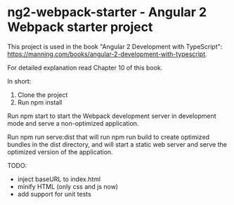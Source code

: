 # ng2-webpack-starter - Angular 2 Webpack starter project

This project is used in the book "Angular 2 Development with TypeScript":
https://manning.com/books/angular-2-development-with-typescript.

For detailed explanation read Chapter 10 of this book.

In short:

1. Clone the project
2. Run npm install
  

Run npm start to start the Webpack development server in development mode and serve a non-optimized application. 

Run npm run serve:dist that will run npm run build to create optimized bundles in the dist directory, 
and will start a static web server and serve the optimized version of the application. 


TODO:

- inject baseURL to index.html
- minify HTML (only css and js now)
- add support for unit tests

